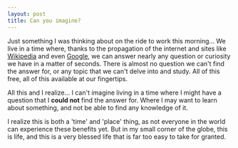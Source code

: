 ```yaml
---
layout: post
title: Can you imagine?
---
```


Just something I was thinking about on the ride to work this morning...
We live in a time where, thanks to the propagation of the internet and sites like
[Wikipedia](http://www.wikipedia.com "Wikipedia") and even [Google](http://www.google.com "Google"),
we can answer nearly any question or curiosity we have in a matter of seconds.
There is almost no question we can't find the answer for, or any topic that we can't delve into and study.
All of this free, all of this available at our fingertips.

All this and I realize... I can't imagine living in a time where I might have a question that I
**could not** find the answer for. Where I may want to learn about something,
and not be able to find any knowledge of it.

I realize this is both a 'time' and 'place' thing, as not everyone in the world
can experience these benefits yet. But in my small corner of the globe, this is life,
and this is a very blessed life that is far too easy to take for granted.